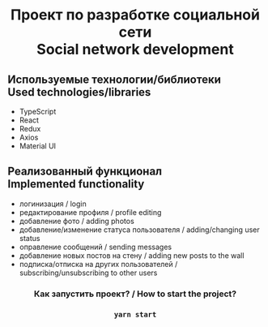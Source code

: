 <div align="center">

# Проект по разработке социальной сети <br/> Social network development

<div align="left">

## Используемые технологии/библиотеки <br/> Used technologies/libraries

<ul>
  <li> TypeScript </li>
  <li> React </li>
  <li> Redux </li>
  <li> Axios </li>
  <li> Material UI </li>
</ul>
</div>

<div align="left">

## Реализованный функционал <br/> Implemented functionality

<ul>
  <li> логинизация / login </li>
  <li> редактирование профиля / profile editing </li>
  <li> добавление фото / adding photos </li>
  <li> добавление/изменение статуса пользователя / adding/changing user status </li>
  <li> оправление сообщений / sending messages </li>
  <li> добавление новых постов на стену / adding new posts to the wall </li>
  <li> подписка/отписка на других пользователей / subscribing/unsubscribing to other users </li>
</ul>
</div>

### Как запустить проект? / How to start the project?

### `yarn start`

</div>